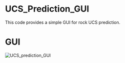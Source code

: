 # UCS_Prediction_GUI
This code provides a simple GUI for rock UCS prediction.

# GUI
![UCS_prediction_GUI](https://github.com/cs-heibao/UCS_Prediction_GUI/assets/33689425/1a9e0966-2e80-4c69-811d-fc2708fc3b03)
